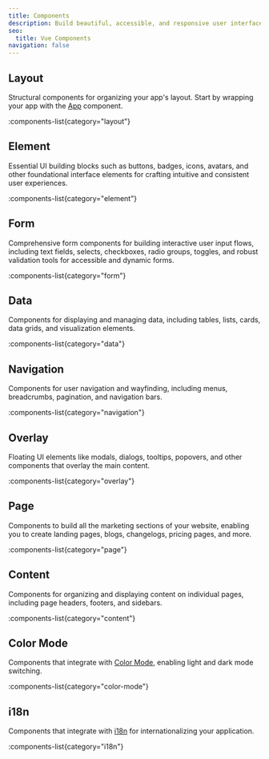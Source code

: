 ```yaml
---
title: Components
description: Build beautiful, accessible, and responsive user interfaces with 110+ Vue components powered by Tailwind CSS and Reka UI.
seo:
  title: Vue Components
navigation: false
---
```


## Layout

Structural components for organizing your app's layout. Start by wrapping your app with the [App](/docs/components/app/) component.

:components-list{category="layout"}

## Element

Essential UI building blocks such as buttons, badges, icons, avatars, and other foundational interface elements for crafting intuitive and consistent user experiences.

:components-list{category="element"}

## Form

Comprehensive form components for building interactive user input flows, including text fields, selects, checkboxes, radio groups, toggles, and robust validation tools for accessible and dynamic forms.

:components-list{category="form"}

## Data

Components for displaying and managing data, including tables, lists, cards, data grids, and visualization elements.

:components-list{category="data"}

## Navigation

Components for user navigation and wayfinding, including menus, breadcrumbs, pagination, and navigation bars.

:components-list{category="navigation"}

## Overlay

Floating UI elements like modals, dialogs, tooltips, popovers, and other components that overlay the main content.

:components-list{category="overlay"}

## Page

Components to build all the marketing sections of your website, enabling you to create landing pages, blogs, changelogs, pricing pages, and more.

:components-list{category="page"}

## Content

Components for organizing and displaying content on individual pages, including page headers, footers, and sidebars.

:components-list{category="content"}

## Color Mode

Components that integrate with [Color Mode](/docs/getting-started/color-mode), enabling light and dark mode switching.

:components-list{category="color-mode"}

## i18n

Components that integrate with [i18n](/docs/getting-started/i18n) for internationalizing your application.

:components-list{category="i18n"}
